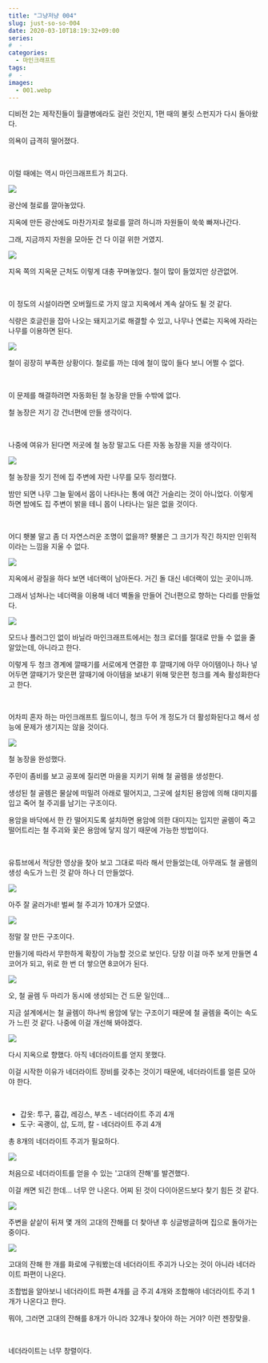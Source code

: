 ```yaml
---
title: "그냥저냥 004"
slug: just-so-so-004
date: 2020-03-10T18:19:32+09:00
series:
#  - 
categories:
  - 마인크래프트
tags:
#  - 
images:
  - 001.webp
---
```


디비전 2는 제작진들이 월클병에라도 걸린 것인지, 1편 때의 불릿 스펀지가 다시 돌아왔다.

의욕이 급격히 떨어졌다.

&nbsp;

이럴 때에는 역시 마인크래프트가 최고다.

![](001.webp)

광산에 철로를 깔아놓았다.

지옥에 만든 광산에도 마찬가지로 철로를 깔려 하니까 자원들이 쑥쑥 빠져나간다.

그래, 지금까지 자원을 모아둔 건 다 이걸 위한 거였지.

![](002.webp)

지옥 쪽의 지옥문 근처도 이렇게 대충 꾸며놓았다. 철이 많이 들었지만 상관없어.

&nbsp;

이 정도의 시설이라면 오버월드로 가지 않고 지옥에서 계속 살아도 될 것 같다.

식량은 호글린을 잡아 나오는 돼지고기로 해결할 수 있고, 나무나 연료는 지옥에 자라는 나무를 이용하면 된다.

![](003.webp)

철이 굉장히 부족한 상황이다. 철로를 까는 데에 철이 많이 들다 보니 어쩔 수 없다.

&nbsp;

이 문제를 해결하려면 자동화된 철 농장을 만들 수밖에 없다.

철 농장은 저기 강 건너편에 만들 생각이다.

&nbsp;

나중에 여유가 된다면 저곳에 철 농장 말고도 다른 자동 농장을 지을 생각이다.

![](004.webp)

철 농장을 짓기 전에 집 주변에 자란 나무를 모두 정리했다.

밤만 되면 나무 그늘 밑에서 몹이 나타나는 통에 여간 거슬리는 것이 아니었다. 이렇게 하면 밤에도 집 주변이 밝을 테니 몹이 나타나는 일은 없을 것이다.

&nbsp;

어디 횃불 말고 좀 더 자연스러운 조명이 없을까? 횃불은 그 크기가 작긴 하지만 인위적이라는 느낌을 지울 수 없다.

![](005.webp)

지옥에서 광질을 하다 보면 네더랙이 남아돈다. 거긴 돌 대신 네더랙이 있는 곳이니까.

그래서 넘쳐나는 네더랙을 이용해 네더 벽돌을 만들어 건너편으로 향하는 다리를 만들었다.

![](006.webp)

모드나 플러그인 없이 바닐라 마인크래프트에서는 청크 로더를 절대로 만들 수 없을 줄 알았는데, 아니라고 한다.

이렇게 두 청크 경계에 깔때기를 서로에게 연결한 후 깔때기에 아무 아이템이나 하나 넣어두면 깔때기가 맞은편 깔때기에 아이템을 보내기 위해 맞은편 청크를 계속 활성화한다고 한다.

&nbsp;

어차피 혼자 하는 마인크래프트 월드이니, 청크 두어 개 정도가 더 활성화된다고 해서 성능에 문제가 생기지는 않을 것이다.

![](007.webp)

철 농장을 완성했다.

주민이 좀비를 보고 공포에 질리면 마을을 지키기 위해 철 골렘을 생성한다.

생성된 철 골렘은 물살에 떠밀려 아래로 떨어지고, 그곳에 설치된 용암에 의해 대미지를 입고 죽어 철 주괴를 남기는 구조이다.

용암을 바닥에서 한 칸 떨어지도록 설치하면 용암에 의한 대미지는 입지만 골렘이 죽고 떨어트리는 철 주괴와 꽃은 용암에 닿지 않기 때문에 가능한 방법이다.

&nbsp;

유튜브에서 적당한 영상을 찾아 보고 그대로 따라 해서 만들었는데, 아무래도 철 골렘의 생성 속도가 느린 것 같아 하나 더 만들었다.

![](008.webp)

아주 잘 굴러가네! 벌써 철 주괴가 10개가 모였다.

![](009.webp)

정말 잘 만든 구조이다.

만들기에 따라서 무한하게 확장이 가능할 것으로 보인다. 당장 이걸 마주 보게 만들면 4코어가 되고, 위로 한 번 더 쌓으면 8코어가 된다.

![](010.webp)

오, 철 골렘 두 마리가 동시에 생성되는 건 드문 일인데...

지금 설계에서는 철 골렘이 하나씩 용암에 닿는 구조이기 때문에 철 골렘을 죽이는 속도가 느린 것 같다. 나중에 이걸 개선해 봐야겠다.

![](011.webp)

다시 지옥으로 향했다. 아직 네더라이트를 얻지 못했다.

이걸 시작한 이유가 네더라이트 장비를 갖추는 것이기 때문에, 네더라이트를 얼른 모아야 한다.

&nbsp;

* 갑옷: 투구, 흉갑, 레깅스, 부츠 - 네더라이트 주괴 4개
* 도구: 곡괭이, 삽, 도끼, 칼 - 네더라이트 주괴 4개

총 8개의 네더라이트 주괴가 필요하다.

![](012.webp)

처음으로 네더라이트를 얻을 수 있는 '고대의 잔해'를 발견했다.

이걸 캐면 되긴 한데... 너무 안 나온다. 어찌 된 것이 다이아몬드보다 찾기 힘든 것 같다.

![](013.webp)

주변을 샅샅이 뒤져 몇 개의 고대의 잔해를 더 찾아낸 후 싱글벙글하며 집으로 돌아가는 중이다.

![](014.webp)

고대의 잔해 한 개를 화로에 구워봤는데 네더라이트 주괴가 나오는 것이 아니라 네더라이트 파편이 나온다.

조합법을 알아보니 네더라이트 파편 4개를 금 주괴 4개와 조합해야 네더라이트 주괴 1개가 나온다고 한다.

뭐야, 그러면 고대의 잔해를 8개가 아니라 32개나 찾아야 하는 거야? 이런 젠장맞을.

&nbsp;

네더라이트는 너무 창렬이다.
